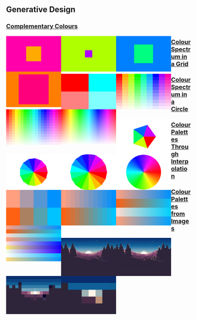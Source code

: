 ## Generative Design

### [Complementary Colours](01_complementary_colours/)

<img src="sample_images/comp_col1.png" alt="alt text" width="150" style="float: left;"> <img src="sample_images/comp_col2.png" alt="alt text" width="150" style="float: left;"> <img src="sample_images/comp_col3.png" alt="alt text" width="150" style="float: left;"> <img src="sample_images/comp_col4.png" alt="alt text" width="150" style="float: left;">

### [Colour Spectrum in a Grid](02_colour_spectrum_in_a_grid/)

<img src="sample_images/col_spec1.png" alt="alt text" width="150" style="float: left;"> <img src="sample_images/col_spec2.png" alt="alt text" width="150" style="float: left;"> <img src="sample_images/col_spec3.png" alt="alt text" width="150" style="float: left;"> <img src="sample_images/col_spec4.png" alt="alt text" width="150" style="float: left;">

### [Colour Spectrum in a Circle](03_colour_spectrum_in_a_circle/)

<img src="sample_images/col_circle1.png" alt="alt text" width="150" style="float: left;"> <img src="sample_images/col_circle2.png" alt="alt text" width="150" style="float: left;"> <img src="sample_images/col_circle3.png" alt="alt text" width="150" style="float: left;"> <img src="sample_images/col_circle4.png" alt="alt text" width="150" style="float: left;">

### [Colour Palettes Through Interpolation](04_colour_palettes_through_interpolation/)

<img src="sample_images/interpol_col1.png" alt="alt text" width="150" style="float: left;"> <img src="sample_images/interpol_col2.png" alt="alt text" width="150" style="float: left;"> <img src="sample_images/interpol_col3.png" alt="alt text" width="150" style="float: left;"> <img src="sample_images/interpol_col4.png" alt="alt text" width="150" style="float: left;">

### [Colour Palettes from Images](05_colour_palettes_from_images/)

<img src="sample_images/image_col1.png" alt="alt text" width="150" style="float: left;"> <img src="sample_images/image_col2.png" alt="alt text" width="150" style="float: left;"> <img src="sample_images/image_col3.png" alt="alt text" width="150" style="float: left;"> <img src="sample_images/image_col4.png" alt="alt text" width="150" style="float: left;">
